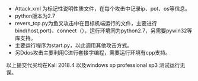 - Attack.xml 为标记性说明性质文件，在每个攻击中记录ip、pot、os等信息。
- python版本为2.7
- revers_tcp.py为鱼叉攻击中在目标机端运行的文件，主要进行bind(host,port)、connect（），运行环境同为python2.7，另需要pywin32等库支持。
- 主要运行程序为start.py，以此调用其他攻击方式。
- 另Ddos攻击主要利用C进行套接字编程，需要运行环境有cpp支持。


以上提交代买均在Kali 2018.4 以及windows xp professional sp3 测试运行无误。